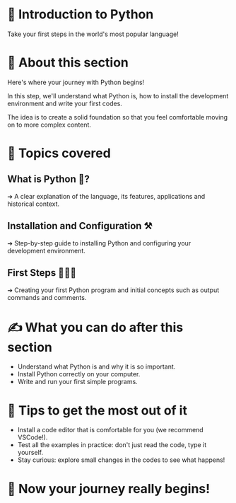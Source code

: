 # 📖 Introduction to Python
Take your first steps in the world's most popular language!

# 🔹 About this section
Here's where your journey with Python begins!

In this step, we'll understand what Python is, how to install the development environment and write your first codes.

The idea is to create a solid foundation so that you feel comfortable moving on to more complex content.

# 📖 Topics covered

## What is Python 🐍?
➔ A clear explanation of the language, its features, applications and historical context.

## Installation and Configuration ⚒️
➔ Step-by-step guide to installing Python and configuring your development environment.

## First Steps 🚶🏼‍♀️
➔ Creating your first Python program and initial concepts such as output commands and comments.

# ✍️ What you can do after this section

- Understand what Python is and why it is so important.
- Install Python correctly on your computer.
- Write and run your first simple programs.

# 🚀 Tips to get the most out of it

- Install a code editor that is comfortable for you (we recommend VSCode!).
- Test all the examples in practice: don't just read the code, type it yourself.
- Stay curious: explore small changes in the codes to see what happens!

# 🎯 Now your journey really begins!
